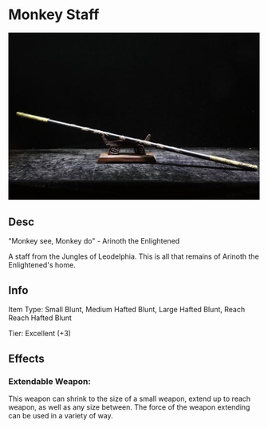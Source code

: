 # Monkey Staff

![Copyright](MonkeyStaff.png)

## Desc

"Monkey see, Monkey do" - Arinoth the Enlightened

A staff from the Jungles of Leodelphia. This is all that remains of Arinoth the Enlightened's home.

## Info

Item Type: Small Blunt, Medium Hafted Blunt, Large Hafted Blunt, Reach Reach Hafted Blunt

Tier: Excellent (+3)

## Effects

### Extendable Weapon:

This weapon can shrink to the size of a small weapon, extend up to reach weapon, as well as any size between. The force of the weapon extending can be used in a variety of way.
